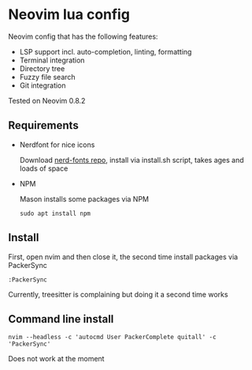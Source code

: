 # Neovim lua config

Neovim config that has the following features:
- LSP support incl. auto-completion, linting, formatting
- Terminal integration
- Directory tree
- Fuzzy file search
- Git integration

Tested on Neovim 0.8.2

## Requirements

- Nerdfont for nice icons

    Download [nerd-fonts repo](https://github.com/ryanoasis/nerd-fonts#option-3-install-script), install via install.sh script, takes ages and loads of space

- NPM

    Mason installs some packages via NPM
    ```
    sudo apt install npm
    ```

## Install

First, open nvim and then close it, the second time install packages via PackerSync

```
:PackerSync
```

Currently, treesitter is complaining but doing it a second time works


## Command line install

```
nvim --headless -c 'autocmd User PackerComplete quitall' -c 'PackerSync'
```

Does not work at the moment
